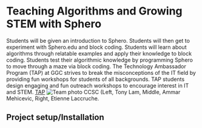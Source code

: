 #  Teaching Algorithms and Growing STEM with Sphero
Students will be given an introduction to Sphero.
Students will then get to experiment with Sphero.edu and block coding.
Students will learn about algorithms through relatable examples and apply their knowledge to block coding. 
Students test their algorithmic knowledge by programming Sphero to move through a maze via block coding.
The Technology Ambassador Program (TAP) at GGC strives to break the misconceptions of the IT field by providing fun workshops for students of all backgrounds. TAP students design engaging and fun outreach workshops to encourage interest in IT and STEM. 
[TAP](https://www.ggc.edu/academics/school-of-science-and-technology/research-internships-service-learning/technology-ambassador-program)
![Team photo CCSC](https://github.com/TechAmbassadors-GGC/Jedi/assets/150178791/d80e6ee6-08b0-4d0d-b84d-52a6ac133e49)
(Left, Tony Lam, Middle, Ammar Mehicevic, Right, Etienne Laccruche.
## Project setup/Installation
